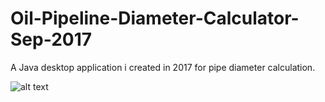 # Oil-Pipeline-Diameter-Calculator-Sep-2017
A Java desktop application i created in 2017 for pipe diameter calculation.

![alt text](https://raw.githubusercontent.com/o97520/Oil-Pipeline-Diameter-Calculator-Sep-2017/master/ScreenCapture.png?raw=true)
